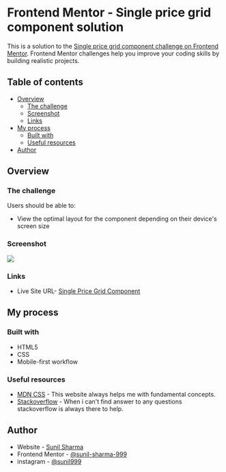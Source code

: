 # Frontend Mentor - Single price grid component solution

This is a solution to the [Single price grid component challenge on Frontend Mentor](https://www.frontendmentor.io/challenges/single-price-grid-component-5ce41129d0ff452fec5abbbc). Frontend Mentor challenges help you improve your coding skills by building realistic projects. 

## Table of contents

- [Overview](#overview)
  - [The challenge](#the-challenge)
  - [Screenshot](#screenshot)
  - [Links](#links)
- [My process](#my-process)
  - [Built with](#built-with)
  - [Useful resources](#useful-resources)
- [Author](#author)

## Overview

### The challenge

Users should be able to:

- View the optimal layout for the component depending on their device's screen size

### Screenshot

![](./screenshot.jpg)


### Links

- Live Site URL- [
Single Price Grid Component ](https://sunil-sharma-999.github.io/single-price-grid-component/)

## My process

### Built with

- HTML5
- CSS
- Mobile-first workflow


### Useful resources

- [MDN CSS](https://developer.mozilla.org/en-US/docs/Web/CSS) - This website always helps me with fundamental concepts.
- [Stackoverflow](https://stackoverflow.com/) - When i can't find answer to any questions stackoverflow is always there to help.

## Author

- Website - [Sunil Sharma](https://github.com/sunil-sharma-999/)
- Frontend Mentor - [@sunil-sharma-999](https://www.frontendmentor.io/profile/sunil-sharma-999)
- instagram - [@sunil999](https://www.instagram.com/sunil.sharma.9/)



